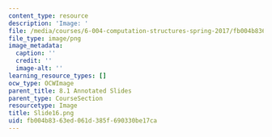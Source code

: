 ```yaml
---
content_type: resource
description: 'Image: '
file: /media/courses/6-004-computation-structures-spring-2017/fb004b8363ed061d385f690330be17ca_Slide16.png
file_type: image/png
image_metadata:
  caption: ''
  credit: ''
  image-alt: ''
learning_resource_types: []
ocw_type: OCWImage
parent_title: 8.1 Annotated Slides
parent_type: CourseSection
resourcetype: Image
title: Slide16.png
uid: fb004b83-63ed-061d-385f-690330be17ca
---
```

